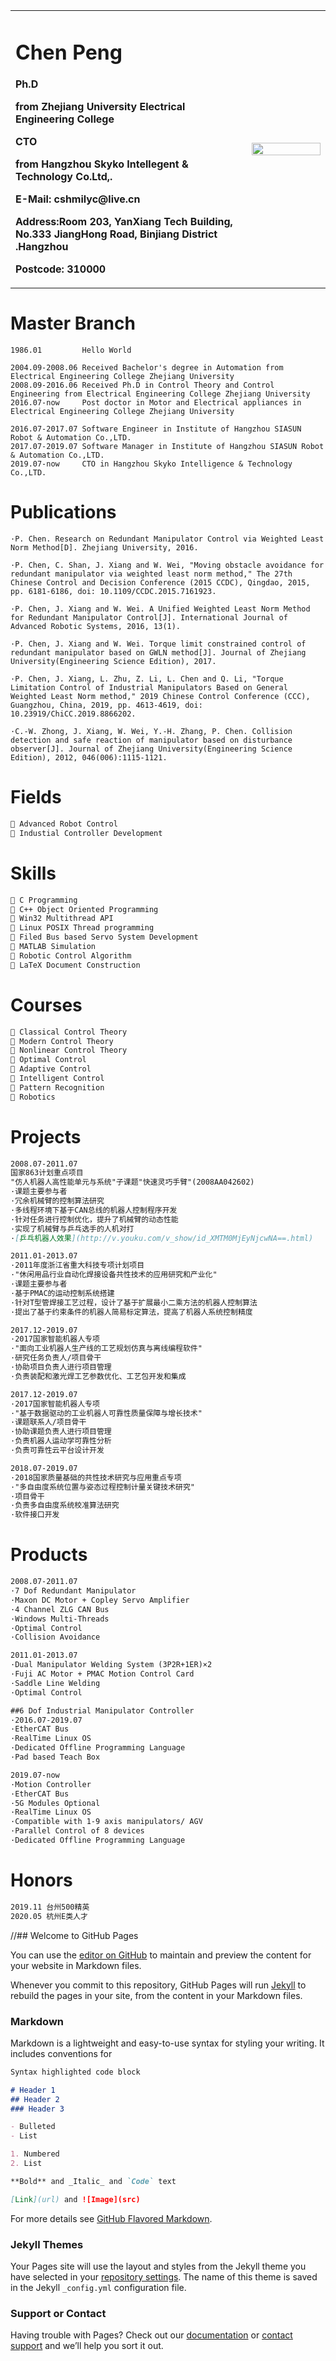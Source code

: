 <table border="0">
  <tr>
    <td width="75%">
      <h1>Chen Peng</h1>
      <p><b>Ph.D</b></p>
      <p><b>from Zhejiang University Electrical Engineering College</b></p>
      <p><b>CTO</b></p>
      <p><b>from Hangzhou Skyko Intellegent & Technology Co.Ltd,.</b></p>
      <p><b>E-Mail: cshmilyc@live.cn</b></p>
      <p><b>Address:Room 203, YanXiang Tech Building, No.333 JiangHong Road, Binjiang District .Hangzhou</b></p>
      <p><b>Postcode: 310000</b></p>
    </td>
    <td width="25%">
      <img src="/tongling.jpg" width="100%">
    </td>
  </tr>
</table>

# Master Branch
```
1986.01         Hello World

2004.09-2008.06 Received Bachelor's degree in Automation from Electrical Engineering College Zhejiang University
2008.09-2016.06 Received Ph.D in Control Theory and Control Engineering from Electrical Engineering College Zhejiang University
2016.07-now     Post doctor in Motor and Electrical appliances in Electrical Engineering College Zhejiang University

2016.07-2017.07 Software Engineer in Institute of Hangzhou SIASUN Robot & Automation Co.,LTD.
2017.07-2019.07 Software Manager in Institute of Hangzhou SIASUN Robot & Automation Co.,LTD.
2019.07-now     CTO in Hangzhou Skyko Intelligence & Technology Co.,LTD.
```
# Publications
```
·P. Chen. Research on Redundant Manipulator Control via Weighted Least Norm Method[D]. Zhejiang University, 2016.

·P. Chen, C. Shan, J. Xiang and W. Wei, "Moving obstacle avoidance for redundant manipulator via weighted least norm method," The 27th Chinese Control and Decision Conference (2015 CCDC), Qingdao, 2015, pp. 6181-6186, doi: 10.1109/CCDC.2015.7161923.

·P. Chen, J. Xiang and W. Wei. A Unified Weighted Least Norm Method for Redundant Manipulator Control[J]. International Journal of Advanced Robotic Systems, 2016, 13(1).

·P. Chen, J. Xiang and W. Wei. Torque limit constrained control of redundant manipulator based on GWLN method[J]. Journal of Zhejiang University(Engineering Science Edition), 2017.

·P. Chen, J. Xiang, L. Zhu, Z. Li, L. Chen and Q. Li, "Torque Limitation Control of Industrial Manipulators Based on General Weighted Least Norm method," 2019 Chinese Control Conference (CCC), Guangzhou, China, 2019, pp. 4613-4619, doi: 10.23919/ChiCC.2019.8866202.

·C.-W. Zhong, J. Xiang, W. Wei, Y.-H. Zhang, P. Chen. Collision detection and safe reaction of manipulator based on disturbance observer[J]. Journal of Zhejiang University(Engineering Science Edition), 2012, 046(006):1115-1121.
```

# Fields

```markdown
 Advanced Robot Control
 Industial Controller Development

```

# Skills

```markdown
 C Programming
 C++ Object Oriented Programming
 Win32 Multithread API
 Linux POSIX Thread programming
 Filed Bus based Servo System Development
 MATLAB Simulation
 Robotic Control Algorithm
 LaTeX Document Construction

```

# Courses

```markdown
 Classical Control Theory
 Modern Control Theory
 Nonlinear Control Theory
 Optimal Control
 Adaptive Control
 Intelligent Control
 Pattern Recognition
 Robotics
```

# Projects

```markdown
2008.07-2011.07 
国家863计划重点项目
"仿人机器人高性能单元与系统"子课题"快速灵巧手臂"(2008AA042602) 
·课题主要参与者
·冗余机械臂的控制算法研究
·多线程环境下基于CAN总线的机器人控制程序开发
·针对任务进行控制优化，提升了机械臂的动态性能
·实现了机械臂与乒乓选手的人机对打
·[乒乓机器人效果](http://v.youku.com/v_show/id_XMTM0MjEyNjcwNA==.html)
```
                
```markdown                
2011.01-2013.07 
·2011年度浙江省重大科技专项计划项目
·"休闲用品行业自动化焊接设备共性技术的应用研究和产业化"
·课题主要参与者
·基于PMAC的运动控制系统搭建
·针对T型管焊接工艺过程，设计了基于扩展最小二乘方法的机器人控制算法
·提出了基于约束条件的机器人简易标定算法，提高了机器人系统控制精度
```

```markdown                
2017.12-2019.07 
·2017国家智能机器人专项
·"面向工业机器人生产线的工艺规划仿真与离线编程软件"
·研究任务负责人/项目骨干
·协助项目负责人进行项目管理
·负责装配和激光焊工艺参数优化、工艺包开发和集成
```

```markdown                
2017.12-2019.07 
·2017国家智能机器人专项
·"基于数据驱动的工业机器人可靠性质量保障与增长技术"
·课题联系人/项目骨干
·协助课题负责人进行项目管理
·负责机器人运动学可靠性分析
·负责可靠性云平台设计开发
```

```markdown                
2018.07-2019.07 
·2018国家质量基础的共性技术研究与应用重点专项
·"多自由度系统位置与姿态过程控制计量关键技术研究"
·项目骨干
·负责多自由度系统校准算法研究
·软件接口开发
```

# Products

```markdown                
2008.07-2011.07 
·7 Dof Redundant Manipulator
·Maxon DC Motor + Copley Servo Amplifier
·4 Channel ZLG CAN Bus 
·Windows Multi-Threads
·Optimal Control
·Collision Avoidance
```

```markdown                
2011.01-2013.07 
·Dual Manipulator Welding System (3P2R+1ER)×2
·Fuji AC Motor + PMAC Motion Control Card
·Saddle Line Welding
·Optimal Control
```

```markdown                
##6 Dof Industrial Manipulator Controller
·2016.07-2019.07 
·EtherCAT Bus
·RealTime Linux OS
·Dedicated Offline Programming Language
·Pad based Teach Box
```

```markdown                
2019.07-now 
·Motion Controller
·EtherCAT Bus
·5G Modules Optional
·RealTime Linux OS
·Compatible with 1-9 axis manipulators/ AGV
·Parallel Control of 8 devices
·Dedicated Offline Programming Language
```

# Honors

```markdown                
2019.11 台州500精英
2020.05 杭州E类人才
```


//## Welcome to GitHub Pages

You can use the [editor on GitHub](https://github.com/tangguotongling/tangguotongling.github.com/edit/master/index.md) to maintain and preview the content for your website in Markdown files.

Whenever you commit to this repository, GitHub Pages will run [Jekyll](https://jekyllrb.com/) to rebuild the pages in your site, from the content in your Markdown files.

### Markdown

Markdown is a lightweight and easy-to-use syntax for styling your writing. It includes conventions for

```markdown
Syntax highlighted code block

# Header 1
## Header 2
### Header 3

- Bulleted
- List

1. Numbered
2. List

**Bold** and _Italic_ and `Code` text

[Link](url) and ![Image](src)
```

For more details see [GitHub Flavored Markdown](https://guides.github.com/features/mastering-markdown/).

### Jekyll Themes

Your Pages site will use the layout and styles from the Jekyll theme you have selected in your [repository settings](https://github.com/tangguotongling/tangguotongling.github.com/settings). The name of this theme is saved in the Jekyll `_config.yml` configuration file.

### Support or Contact

Having trouble with Pages? Check out our [documentation](https://help.github.com/categories/github-pages-basics/) or [contact support](https://github.com/contact) and we’ll help you sort it out.
